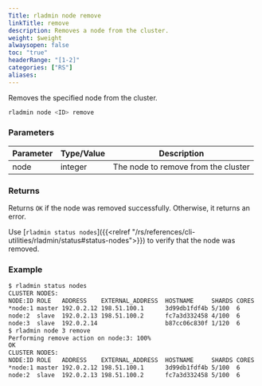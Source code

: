 ```yaml
---
Title: rladmin node remove
linkTitle: remove
description: Removes a node from the cluster.
weight: $weight
alwaysopen: false
toc: "true"
headerRange: "[1-2]"
categories: ["RS"]
aliases:
---
```


Removes the specified node from the cluster.

```sh
rladmin node <ID> remove
```

### Parameters

| Parameter             | Type/Value                     | Description                                                 |
|-----------------------|--------------------------------|-------------------------------------------------------------|
| node                  | integer                        | The node to remove from the cluster                    |

### Returns

Returns `OK` if the node was removed successfully. Otherwise, it returns an error.

Use [`rladmin status nodes`]({{<relref "/rs/references/cli-utilities/rladmin/status#status-nodes">}}) to verify that the node was removed.

### Example

```sh
$ rladmin status nodes
CLUSTER NODES:
NODE:ID ROLE   ADDRESS    EXTERNAL_ADDRESS  HOSTNAME     SHARDS CORES       FREE_RAM         PROVISIONAL_RAM  VERSION   STATUS
*node:1 master 192.0.2.12 198.51.100.1      3d99db1fdf4b 5/100  6           14.26GB/19.54GB  10.67GB/16.02GB  6.2.12-37 OK    
node:2  slave  192.0.2.13 198.51.100.2      fc7a3d332458 4/100  6           14.26GB/19.54GB  10.71GB/16.02GB  6.2.12-37 OK    
node:3  slave  192.0.2.14                   b87cc06c830f 1/120  6           14.26GB/19.54GB  10.7GB/16.02GB   6.2.12-37 OK    
$ rladmin node 3 remove
Performing remove action on node:3: 100%
OK
CLUSTER NODES:
NODE:ID ROLE   ADDRESS    EXTERNAL_ADDRESS  HOSTNAME     SHARDS CORES       FREE_RAM         PROVISIONAL_RAM  VERSION   STATUS
*node:1 master 192.0.2.12 198.51.100.1      3d99db1fdf4b 5/100  6           14.34GB/19.54GB  10.74GB/16.02GB  6.2.12-37 OK    
node:2  slave  192.0.2.13 198.51.100.2      fc7a3d332458 5/100  6           14.34GB/19.54GB  10.74GB/16.02GB  6.2.12-37 OK
```
